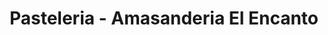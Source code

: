 ---
title: "Pasteleria - Amasanderia El Encanto"
url: /buin/pasteleria-amasanderia-el-encanto/
shop: general
---
